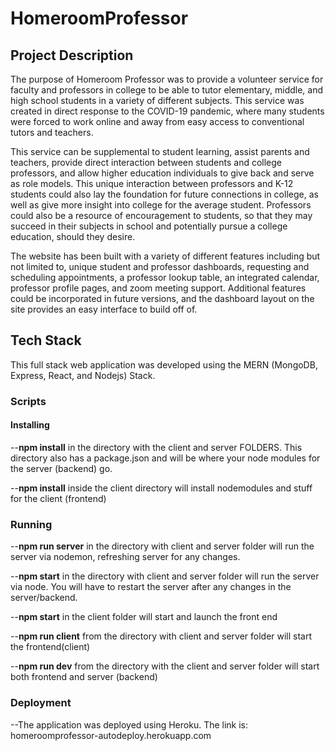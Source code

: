 # HomeroomProfessor

## Project Description

The purpose of Homeroom Professor was to provide a volunteer service for faculty and professors in college to be able to tutor elementary, middle, and high school students in a variety of different subjects. This service was created in direct response to the COVID-19 pandemic, where many students were forced to work online and away from easy access to conventional tutors and teachers.

 This service can be supplemental to student learning, assist parents and teachers, provide direct interaction between students and college professors, and allow higher education individuals to give back and serve as role models. This unique interaction between professors and K-12 students could also lay the foundation for future connections in college, as well as give more insight into college for the average student. Professors could also be a resource of encouragement to students, so that they may succeed in their subjects in school and potentially pursue a college education, should they desire.

The website has been built with a variety of different features including but not limited to, unique student and professor dashboards, requesting and scheduling appointments, a professor lookup table, an integrated calendar, professor profile pages, and zoom meeting support. Additional features could be incorporated in future versions, and the dashboard layout on the site provides an easy interface to build off of. 

## Tech Stack
This full stack web application was developed using the MERN (MongoDB, Express, React, and Nodejs) Stack.


### **Scripts**

#### Installing 

--**npm install** in the directory with the client and server FOLDERS. This directory also has a package.json and will be where your node modules for the server (backend) go.

--**npm install** inside the client directory will install nodemodules and stuff for the client (frontend)

### Running 

--**npm run server** in the directory with client and server folder will run the server via nodemon, refreshing server for any changes. 

--**npm start** in the directory with client and server folder will run the server via node. You will have to restart the server after any changes in the server/backend. 

--**npm start** in the client folder will start and launch the front end


--**npm run client** from the directory with client and server folder will start the frontend(client)

--**npm run dev** from the directory with the client and server folder will start both frontend and server (backend)

### Deployment
--The application was deployed using Heroku. The link is: homeroomprofessor-autodeploy.herokuapp.com
